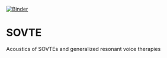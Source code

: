 [![Binder](https://mybinder.org/badge_logo.svg)](https://mybinder.org/v2/gh/MammalianVoiceProduction/SOVTE/HEAD)
# SOVTE
Acoustics of SOVTEs and generalized resonant voice therapies
